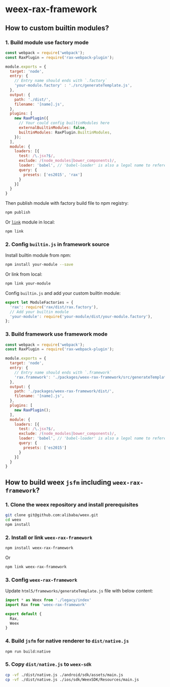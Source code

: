 # weex-rax-framework

## How to custom builtin modules?

### 1. Build module use factory mode

```js
const webpack = require('webpack');
const RaxPlugin = require('rax-webpack-plugin');

module.exports = {
  target: 'node',
  entry: {
    // Entry name should ends with `.factory`
    'your-module.factory' : './src/generateTemplate.js',
  },
  output: {
    path: './dist/',
    filename: '[name].js',
  },
  plugins: [
    new RaxPlugin({
      // Your could config builtinModules here
      externalBuiltinModules: false,
      builtinModules: RaxPlugin.BuiltinModules,
    });
  ],
  module: {
    loaders: [{
      test: /\.jsx?$/,
      exclude: /(node_modules|bower_components)/,
      loader: 'babel', // 'babel-loader' is also a legal name to reference
      query: {
        presets: ['es2015', 'rax']
      }
    }]
  }
}
```

Then publish module with factory build file to npm registry:
```sh
npm publish
```

Or [`link`](https://docs.npmjs.com/cli/link) module in local:
```sh
npm link
```

### 2. Config `builtin.js` in framework source

Install builtin module from npm:
```sh
npm install your-module --save
```

Or link from local:
```sh
npm link your-module
```

Config `builtin.js` and add your custom builtin module:
```js
export let ModuleFactories = {
  'rax': require('rax/dist/rax.factory'),
  // Add your builtin module
  'your-module': require('your-module/dist/your-module.factory'),
};
```

### 3. Build framework use framework mode

```js
const webpack = require('webpack');
const RaxPlugin = require('rax-webpack-plugin');

module.exports = {
  target: 'node',
  entry: {
    // Entry name should ends with `.framework`
    'rax.framework': './packages/weex-rax-framework/src/generateTemplate.js',
  },
  output: {
    path: './packages/weex-rax-framework/dist/',
    filename: '[name].js',
  },
  plugins: [
    new RaxPlugin();
  ],
  module: {
    loaders: [{
      test: /\.jsx?$/,
      exclude: /(node_modules|bower_components)/,
      loader: 'babel', // 'babel-loader' is also a legal name to reference
      query: {
        presets: ['es2015']
      }
    }]
  }
}
```

## How to build weex `jsfm` including `weex-rax-framework`?

### 1. Clone the weex repository and install prerequisites

```sh
git clone git@github.com:alibaba/weex.git
cd weex
npm install
```

### 2. Install or link `weex-rax-framework`

```sh
npm install weex-rax-framework
```
Or

```sh
npm link weex-rax-framework
```

### 3. Config `weex-rax-framework`

Update `html5/frameworks/generateTemplate.js` file with below content:

```js
import * as Weex from './legacy/index'
import Rax from 'weex-rax-framework'

export default {
  Rax,
  Weex
}
```

### 4. Build `jsfm` for native renderer to `dist/native.js`

```sh
npm run build:native
```

### 5. Copy `dist/native.js` to `weex-sdk`

```sh
cp -vf ./dist/native.js ./android/sdk/assets/main.js
cp -vf ./dist/native.js ./ios/sdk/WeexSDK/Resources/main.js
```
